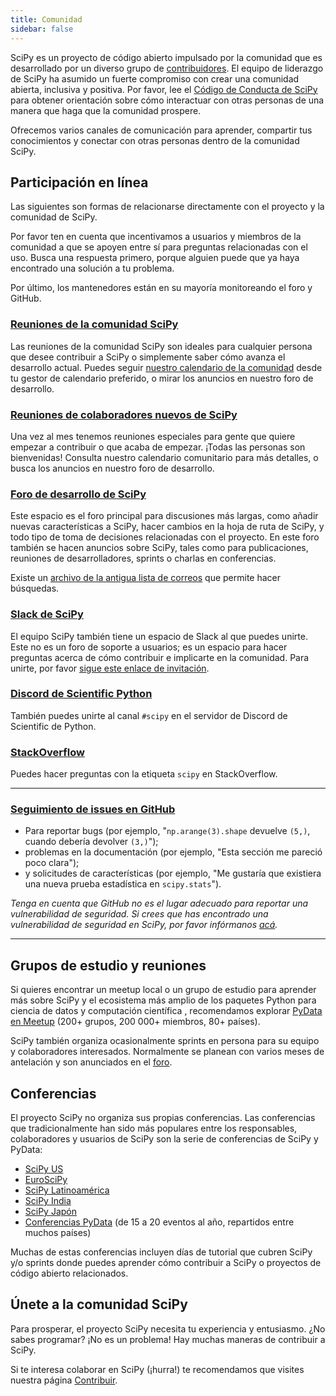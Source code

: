 ```yaml
---
title: Comunidad
sidebar: false
---
```


SciPy es un proyecto de código abierto impulsado por la comunidad que es desarrollado por un diverso grupo de
[contribuidores](/teams/). El equipo de liderazgo de SciPy ha asumido un fuerte compromiso con
crear una comunidad abierta, inclusiva y positiva. Por favor, lee el
[Código de Conducta de SciPy](https://docs.scipy.org/doc/scipy/dev/conduct/code_of_conduct.html)
para obtener orientación sobre cómo interactuar con otras personas de una manera que haga que la comunidad prospere.

Ofrecemos varios canales de comunicación para aprender, compartir tus conocimientos y
conectar con otras personas dentro de la comunidad SciPy.

## Participación en línea

Las siguientes son formas de relacionarse directamente con el proyecto y la comunidad de SciPy.

Por favor ten en cuenta que incentivamos a usuarios y miembros de la comunidad a que se apoyen entre sí para preguntas relacionadas con el uso. Busca una respuesta primero, porque alguien puede que
ya haya encontrado una solución a tu problema.

Por último, los mantenedores están en su mayoría monitoreando el foro y GitHub.

### [Reuniones de la comunidad SciPy](https://scientific-python.org/calendars/)

Las reuniones de la comunidad SciPy son ideales para cualquier persona que desee contribuir a SciPy
o simplemente saber cómo avanza el desarrollo actual. Puedes seguir
[nuestro calendario de la comunidad](https://scientific-python.org/calendars/) desde tu
gestor de calendario preferido, o mirar los anuncios en nuestro foro
de desarrollo.

### [Reuniones de colaboradores nuevos de SciPy](https://scientific-python.org/calendars/)

Una vez al mes tenemos reuniones especiales para gente que quiere empezar a contribuir
o que acaba de empezar. ¡Todas las personas son bienvenidas! Consulta nuestro calendario comunitario para más detalles,
o busca los anuncios en nuestro foro de desarrollo.

### [Foro de desarrollo de SciPy](https://discuss.scientific-python.org/c/contributor/scipy)

Este espacio es el foro principal para discusiones más largas, como añadir nuevas características
a SciPy, hacer cambios en la hoja de ruta de SciPy, y todo tipo de
toma de decisiones relacionadas con el proyecto. En este foro también se hacen anuncios sobre SciPy, tales como para publicaciones,
reuniones de desarrolladores, sprints o charlas en conferencias.

Existe un [archivo de la antigua lista de correos](https://mail.python.org/archives/list/scipy-dev@python.org/)
que permite hacer búsquedas.

### [Slack de SciPy](https://join.slack.com/t/scipy-community/shared_invite/zt-1a76bomjr-fuS1ZTnmP7b32kIhLb6QMg)

El equipo SciPy también tiene un espacio de Slack al que puedes unirte. Este no es un
foro de soporte a usuarios; es un espacio para hacer preguntas acerca de cómo contribuir e implicarte
en la comunidad. Para unirte, por favor [sigue este enlace de invitación](https://join.slack.com/t/scipy-community/shared_invite/zt-1a76bomjr-fuS1ZTnmP7b32kIhLb6QMg).

### [Discord de Scientific Python](https://discord.com/invite/vur45CbwMz)

También puedes unirte al canal `#scipy` en el servidor de Discord de Scientific de Python.

### [StackOverflow](https://stackoverflow.com/questions/tagged/scipy)

Puedes hacer preguntas con la etiqueta `scipy` en
StackOverflow.

---

### [Seguimiento de issues en GitHub](https://github.com/scipy/scipy/issues)

- Para reportar bugs (por ejemplo, "`np.arange(3).shape` devuelve `(5,)`, cuando debería devolver `(3,)`");
- problemas en la documentación (por ejemplo, "Esta sección me pareció poco clara");
- y solicitudes de características (por ejemplo, "Me gustaría que existiera una nueva prueba estadística en `scipy.stats`").

_Tenga en cuenta que GitHub no es el lugar adecuado para reportar una vulnerabilidad
de seguridad. Si crees que has encontrado una vulnerabilidad de seguridad en SciPy,
por favor infórmanos [acá](https://tidelift.com/docs/security)._

---

## Grupos de estudio y reuniones

Si quieres encontrar un meetup local o un grupo de estudio para aprender más sobre
SciPy y el ecosistema más amplio de los paquetes Python para ciencia de datos y computación científica
, recomendamos explorar
[PyData en Meetup](https://www.meetup.com/pro/pydata/)
(200+ grupos, 200 000+ miembros, 80+ países).

SciPy también organiza ocasionalmente sprints en persona para su equipo y colaboradores interesados. Normalmente se planean con varios meses de antelación y
son anunciados en el
[foro](https://discuss.scientific-python.org/c/contributor/scipy).

## Conferencias

El proyecto SciPy no organiza sus propias conferencias. Las conferencias que tradicionalmente han sido más populares entre los responsables, colaboradores y usuarios de SciPy son la serie de conferencias de SciPy y PyData:

- [SciPy US](https://conference.scipy.org)
- [EuroSciPy](https://www.euroscipy.org)
- [SciPy Latinoamérica](https://scipy-latinamerica.github.io)
- [SciPy India](https://scipy.in)
- [SciPy Japón](https://conference.scipy.org)
- [Conferencias PyData](https://pydata.org/event-schedule/) (de 15 a 20 eventos al año, repartidos entre muchos países)

Muchas de estas conferencias incluyen días de tutorial que cubren SciPy y/o sprints
donde puedes aprender cómo contribuir a SciPy o proyectos de código abierto relacionados.

## Únete a la comunidad SciPy

Para prosperar, el proyecto SciPy necesita tu experiencia y entusiasmo. ¿No sabes programar?
¡No es un problema! Hay muchas maneras de contribuir a SciPy.

Si te interesa colaborar en SciPy (¡hurra!) te recomendamos que visites nuestra página [Contribuir](/contribute).
